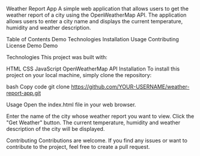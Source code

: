 Weather Report App
A simple web application that allows users to get the weather report of a city using the OpenWeatherMap API. The application allows users to enter a city name and displays the current temperature, humidity and weather description.

Table of Contents
Demo
Technologies
Installation
Usage
Contributing
License
Demo
Demo

Technologies
This project was built with:

HTML
CSS
JavaScript
OpenWeatherMap API
Installation
To install this project on your local machine, simply clone the repository:

bash
Copy code
git clone https://github.com/YOUR-USERNAME/weather-report-app.git

Usage
Open the index.html file in your web browser.

Enter the name of the city whose weather report you want to view.
Click the "Get Weather" button.
The current temperature, humidity and weather description of the city will be displayed.

Contributing
Contributions are welcome. If you find any issues or want to contribute to the project, feel free to create a pull request.
